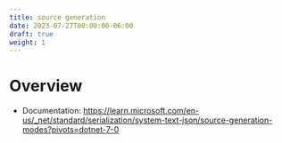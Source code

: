 ```yaml
---
title: source generation
date: 2023-07-27T00:00:00-06:00
draft: true
weight: 1
---
```


# Overview
- Documentation: https://learn.microsoft.com/en-us/_net/standard/serialization/system-text-json/source-generation-modes?pivots=dotnet-7-0
